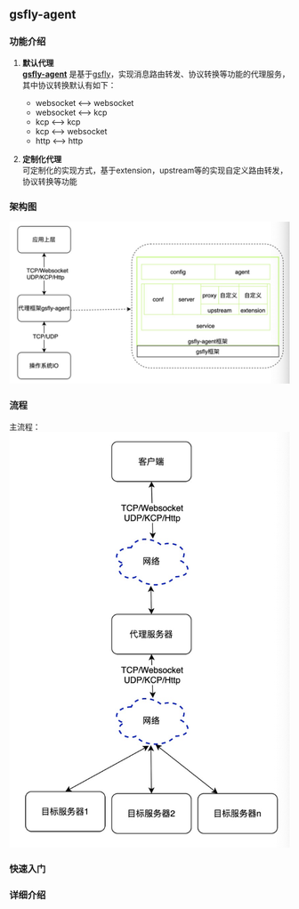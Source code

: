 ## gsfly-agent
### 功能介绍
1. **默认代理** <br>
**[gsfly-agent](https://github.com/slive/gsfly-agent)** 是基于[gsfly](https://github.com/slive/gsfly)，实现消息路由转发、协议转换等功能的代理服务，其中协议转换默认有如下：
    * websocket <--> websocket
    * websocket <--> kcp
    * kcp <--> kcp
    * kcp <--> websocket
    * http <--> http

2. **定制化代理** <br>
可定制化的实现方式，基于extension，upstream等的实现自定义路由转发，协议转换等功能

### 架构图
![架构图](gsfly-agent.png)

### 流程
主流程：<br>
![主流程](gsfly-agent-flow.png)

### 快速入门

### 详细介绍

